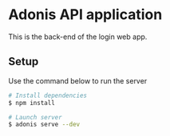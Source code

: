 # Adonis API application

This is the back-end of the login web app.

## Setup

Use the command below to run the server

```bash
# Install dependencies
$ npm install

# Launch server
$ adonis serve --dev
```
